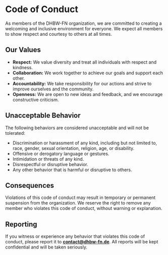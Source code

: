 # Code of Conduct

As members of the DHBW-FN organization, we are committed to creating a welcoming and inclusive environment for everyone. We expect all members to show respect and courtesy to others at all times.

## Our Values

- **Respect:** We value diversity and treat all individuals with respect and kindness.
- **Collaboration:** We work together to achieve our goals and support each other.
- **Accountability:** We take responsibility for our actions and strive to improve ourselves and the community.
- **Openness:** We are open to new ideas and feedback, and we encourage constructive criticism.

## Unacceptable Behavior

The following behaviors are considered unacceptable and will not be tolerated:

- Discrimination or harassment of any kind, including but not limited to, race, gender, sexual orientation, religion, age, or disability.
- Offensive or derogatory language or gestures.
- Intimidation or threats of any kind.
- Disrespectful or disruptive behavior.
- Any other behavior that is harmful or disruptive to others.

## Consequences

Violations of this code of conduct may result in temporary or permanent suspension from the organization. We reserve the right to remove any member who violates this code of conduct, without warning or explanation.

## Reporting

If you witness or experience any behavior that violates this code of conduct, please report it to **contact@dhbw-fn.de**. All reports will be kept confidential and will be taken seriously.
